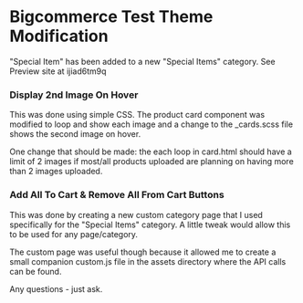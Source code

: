 # Bigcommerce Test Theme Modification

"Special Item" has been added to a new "Special Items" category. See Preview site at ijiad6tm9q


### Display 2nd Image On Hover

This was done using simple CSS. The product card component was modified to loop and show each image and a change to the \_cards.scss file shows the second image on hover.

One change that should be made: the each loop in card.html should have a limit of 2 images if most/all products uploaded are planning on having more than 2 images uploaded.


### Add All To Cart & Remove All From Cart Buttons

This was done by creating a new custom category page that I used specifically for the "Special Items" category. A little tweak would allow this to be used for any page/category. 

The custom page was useful though because it allowed me to create a small companion custom.js file in the assets directory where the API calls can be found. 


Any questions - just ask.
